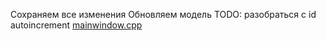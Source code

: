 Сохраняем все изменения
Обновляем модель
TODO: разобраться с id autoincrement
[mainwindow.cpp](mainwindow.cpp)

